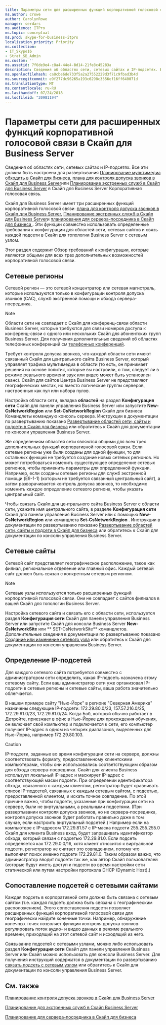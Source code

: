 ```yaml
---
title: Параметры сети для расширенных функций корпоративной голосовой связи в Скайп для Business Server
ms.author: crowe
author: CarolynRowe
manager: serdars
ms.audience: ITPro
ms.topic: conceptual
ms.prod: skype-for-business-itpro
localization_priority: Priority
ms.collection:
- IT_Skype16
- Strat_SB_Admin
ms.custom: ''
ms.assetid: 7f6de9e4-c8a4-44e4-8d14-21fe8c45283a
description: Сведения об областях сети, сетевых сайтах и IP-подсетях. Все эти должна быть настроена для развертывания плана для сервера-посредника в Скайп для бизнеса, план для контроля допуска звонков в Скайп для Business Server), или планирование чрезвычайных служб в Скайп Business Server в Скайп Business Server корпоративной голосовой связи.
ms.openlocfilehash: ca8cbe6de733f5a2a27552229d3f71c9fbad3b4d
ms.sourcegitcommit: e9f277dc96265a193c6298c3556ef16ff640071d
ms.translationtype: MT
ms.contentlocale: ru-RU
ms.lasthandoff: 07/24/2018
ms.locfileid: "20981194"
---
```

# <a name="network-settings-for-the-advanced-enterprise-voice-features-in-skype-for-business-server"></a>Параметры сети для расширенных функций корпоративной голосовой связи в Скайп для Business Server
 
Сведения об областях сети, сетевых сайтах и IP-подсетях. Все эти должна быть настроена для развертывания [Планирование мультимедиа обходить в Скайп для бизнеса](media-bypass.md), [плана для контроля допуска звонков в Скайп для Business Server](call-admission-control.md)или [Планирование экстренных служб в Скайп для Business Server](emergency-services.md) в Скайп для Business Server Корпоративная голосовая связь.
  
Скайп для Business Server имеет три расширенных функций корпоративной голосовой связи: [плана для контроля допуска звонков в Скайп для Business Server](call-admission-control.md), [Планирование экстренных служб в Скайп для Business Server](emergency-services.md)и [планирования для сервера-посредника в Скайп для бизнеса ](media-bypass.md). Эти функции совместно использовать определенные требования к конфигурации для областей сети, сетевых сайтов и связь каждой подсети в Скайп для топологии Business Server с сетевым узлом. 
  
Этот раздел содержит Обзор требований к конфигурации, которые являются общими для всех трех дополнительных возможностей корпоративной голосовой связи.
  
## <a name="network-regions"></a>Сетевые регионы

Сетевой регион — это сетевой концентратор или сетевая магистраль, которые используются только в конфигурации контроля допуска звонков (CAC), служб экстренной помощи и обхода сервера-посредника.
  
> [!NOTE]
> Области сети не совпадает с Скайп для конференц-связи области Business Server, которые требуются для связи номеров доступа к конференц-связи с одного или нескольких Скайп для абонентских групп Business Server. Для получения дополнительных сведений об областях телефонных конференций см [телефонных конференций](http://technet.microsoft.com/library/9aff949e-3dac-481a-be46-a180c72e8066.aspx). 
  
Требует контроля допуска звонков, что каждой области сети имеют связанный Скайп для центрального сайта Business Server, который управляет трафика мультимедиа в области (то есть, он принимает решения на основе политик, которые вы настроили, о том, следует ли в режиме реального времени звук или видео может быть установлен сеанс). Скайп для сайтов Центра Business Server не представляют географических местах, но вместо логические группы серверов, настроенных как пул или набора пулов. 
  
Настройка области сети, вкладка **областей** на раздел **Конфигурация сети** Скайп для панели управления Business Server или запустите **New-CsNetworkRegion** или **Set-CsNetworkRegion** Скайп для бизнеса Командлеты командную консоль сервера. Инструкции в документации по развертыванию показано [Развертывание областей сети, сайты и подсети в Скайп для бизнеса](../../deploy/deploy-enterprise-voice/deploy-network.md) или обратитесь к Скайп для документации по консоли управления Business Server.
  
Же определениям областей сети являются общими для всех трех дополнительных функций корпоративной голосовой связи. Если сетевые регионы уже были созданы для одной функции, то для остальных функций не требуется создание новых сетевых регионов. Но может потребоваться изменить существующее определение сетевых регионов, чтобы применить параметры для определенной функции. Например, если созданы сетевые регионы для служб экстренной помощи (E9-1-1) (которым не требуется связанный центральный сайт), а затем разворачивается контроль допуска звонков, то необходимо изменить каждое определение сетевого региона, чтобы указать центральный сайт.
  
Чтобы связать Скайп для центрального сайта Business Server с области сети, укажите имя центрального сайта, в разделе **Конфигурация сети** Скайп для панели управления Business Server или с помощью **New-CsNetworkRegion** или командлета **Set-CsNetworkRegion** . Инструкции в документации по развертыванию показано [Развертывание областей сети, сайты и подсети в Скайп для бизнеса](../../deploy/deploy-enterprise-voice/deploy-network.md) или обратитесь к Скайп для документации по консоли управления Business Server.
  
## <a name="network-sites"></a>Сетевые сайты

Сетевой сайт представляет географическое расположение, такое как филиал, региональное отделение или главный офис. Каждый сетевой сайт должен быть связан с конкретным сетевым регионом.
  
> [!NOTE]
> Сетевые узлы используются только расширенных функций корпоративной голосовой связи. Они не совпадает с сайтов филиалов в вашей Скайп для топологии Business Server. 
  
Настройка сетевого сайта и связать его с области сети, используется раздел **Конфигурация сети** Скайп для панели управления Business Server или запустите Скайп для консоли Business Server **New-CsNetworkSite** или ** SET-CsNetworkSite** командлетов. Дополнительные сведения в документации по развертыванию показано [Создание или изменение сетевого узла](http://technet.microsoft.com/library/14e24856-9996-4da4-9f31-300940bdf5aa.aspx) или обратитесь к Скайп для документации по консоли управления Business Server.
  
## <a name="identify-ip-subnets"></a>Определение IP-подсетей

Для каждого сетевого сайта потребуется совместно с администратором сети определить, какая IP-подсеть назначена этому сетевому сайту. Если ваш администратор сети уже организовал IP-подсети в сетевые регионы и сетевые сайты, ваша работа значительно облегчается.
  
В нашем примере сайту "Нью-Йорк" в регионе "Северная Америка" назначены следующие IP-подсети: 172.29.80.0/23, 157.57.216.0/25, 172.29.91.0/23, 172.29.81.0/24. Когда Боб, который обычно работает в Детройте, приезжает в офис в Нью-Йорке для прохождения обучения, он включает свой компьютер и подключается к сети, его компьютер получает IP-адрес в одном из четырех диапазонов, выделенных для Нью-Йорка, например 172.29.80.103.
  
> [!CAUTION]
> IP-подсети, заданные во время конфигурации сети на сервере, должны соответствовать формату, предоставленному клиентскими компьютерами, чтобы они использовались соответствующим образом для обхода сервера-посредника. Скайп для клиента Business использует локальный IP-адрес и маскирует IP-адрес с соответствующей маски подсети. При определении идентификатора обхода, связанного с каждым клиентом, регистратор будет сравнивать список IP-подсетей, связанных с каждым сетевым сайтом, с подсетью, предоставленной клиентом, и искать точное совпадение. По этой причине важно, чтобы подсети, указанные при конфигурации сети на сервере, были не виртуальными, а реальными подсетями. (При развертывании контроля допуска звонков, но не сервера-посредника, контроля допуска звонков будет работать правильно даже в том случае, если настроить виртуальный подсетей.) Например если на компьютере с IP-адресом 172.29.81.57 с IP-маска подсети 255.255.255.0 Скайп для клиента Business вход, будет запрашивать идентификатор обхода, который связан с подсетью 172.29.81.0. Если подсеть определяется как 172.29.0.0/16, хотя клиент относится к виртуальной подсети, регистратор не считает это совпадением, потому что выполняет поиск именно подсети 172.29.81.0. Таким образом важно, что администратор вводит подсети так же, как автор Скайп пользователей (которые будут иметь доступ к подсети во время настройки сети статической или путем настройки протокола DHCP (Dynamic Host).) 
  
## <a name="associating-subnets-with-network-sites"></a>Сопоставление подсетей с сетевыми сайтами

Каждая подсеть в корпоративной сети должна быть связана с сетевым сайтом (т.е. каждая подсеть должна быть связана с географическим расположением). Этого сопоставления подсети позволяет расширенных функций корпоративной голосовой связи для географически найдите конечные точки. Например, обнаружение конечных точек позволяет функции контроля допуска звонков регулировать поток аудио- и видео данных в режиме реального времени, приходящий на этот сетевой сайт и исходящий из него.
  
Связывание подсетей с сетевыми узлами, можно либо использовать раздел **Конфигурация сети** Скайп для панели управления Business Server или Скайп можно использовать для консоли Business Server. Для получения инструкций содержатся в документации по развертыванию [связать подсеть с сетевым узлом](http://technet.microsoft.com/library/aa69e3ac-542a-4ba1-9582-2e6bee29f633.aspx) или обратитесь к Скайп для документации по консоли управления Business Server.
  
## <a name="see-also"></a>См. также

[Планирование контроля допуска звонков в Скайп для Business Server](call-admission-control.md)
  
[Планирование для экстренных служб в Скайп Business Server](emergency-services.md)
  
[Планирование для сервера-посредника в Скайп для бизнеса](media-bypass.md)

